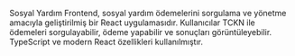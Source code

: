 Sosyal Yardım Frontend, sosyal yardım ödemelerini sorgulama ve yönetme amacıyla geliştirilmiş bir React uygulamasıdır. Kullanıcılar TCKN ile ödemeleri sorgulayabilir, ödeme yapabilir ve sonuçları görüntüleyebilir. TypeScript ve modern React özellikleri kullanılmıştır.
